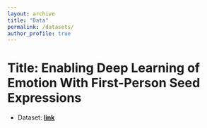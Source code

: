 ```yaml
---
layout: archive
title: "Data"
permalink: /datasets/
author_profile: true
---
```

# Title: Enabling Deep Learning of Emotion With First-Person Seed Expressions
* Dataset: **[link](https://github.com/UBC-NLP/ara_emotion_naacl2018)**
